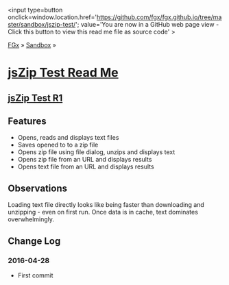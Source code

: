 ﻿<span style=display:none; >[You are now in a GitHub source code view - click this link to view Read Me file as a web page]
( http://fgx.github.io/sandbox/jszip-test/index.html "View file as a web page." ) </span>
<input type=button onclick=window.location.href='https://github.com/fgx/fgx.github.io/tree/master/sandbox/jszip-test/'; 
value='You are now in a GitHub web page view - Click this button to view this read me file as source code' >

[FGx]( http://fgx.github.io ) » [Sandbox]( http://fgx.github.io/sandbox/  ) »

[jsZip Test Read Me]( http://fgx.github.io/sandbox/jszip-test/index.html#readme.md )
===

## [jsZip Test R1]( http://fgx.github.io/sandbox/jszip-test/index.html )

## Features

* Opens, reads and displays text files
* Saves opened to to a zip file
* Opens zip file using file dialog, unzips and displays text
* Opens zip file from an URL and displays results
* Opens text file from an URL and displays results

## Observations

Loading text file directly looks like being faster than downloading and unzipping - even on first run.
Once data is in cache, text dominates overwhelmingly.


## Change Log

### 2016-04-28

* First commit
